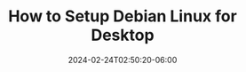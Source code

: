 ---
date: '2024-02-24T02:50:20-06:00'
title: 'How to Setup Debian Linux for Desktop'
draft: true
tags: []
description: "A guide to install and setup Debian Linux on the desktop."
---